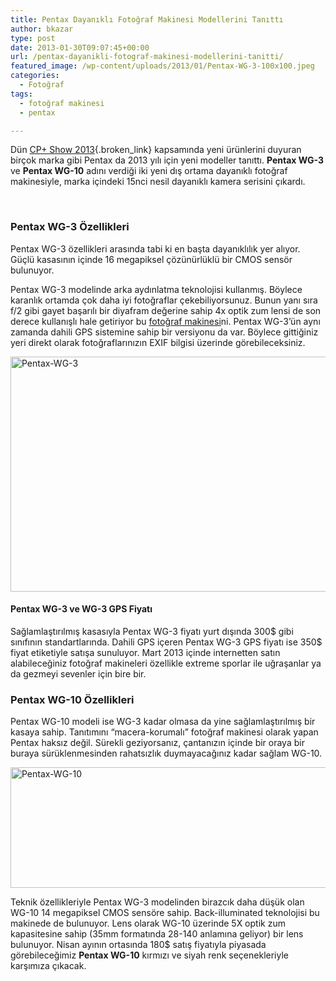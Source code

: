 ```yaml
---
title: Pentax Dayanıklı Fotoğraf Makinesi Modellerini Tanıttı
author: bkazar
type: post
date: 2013-01-30T09:07:45+00:00
url: /pentax-dayanikli-fotograf-makinesi-modellerini-tanitti/
featured_image: /wp-content/uploads/2013/01/Pentax-WG-3-100x100.jpeg
categories:
  - Fotoğraf
tags:
  - fotoğraf makinesi
  - pentax

---
```

Dün [CP+ Show 2013][1]{.broken_link} kapsamında yeni ürünlerini duyuran birçok marka gibi Pentax da 2013 yılı için yeni modeller tanıttı. **Pentax WG-3** ve **Pentax WG-10** adını verdiği iki yeni dış ortama dayanıklı fotoğraf makinesiyle, marka içindeki 15nci nesil dayanıklı kamera serisini çıkardı.

&nbsp;

### Pentax WG-3 Özellikleri

Pentax WG-3 özellikleri arasında tabi ki en başta dayanıklılık yer alıyor. Güçlü kasasının içinde 16 megapiksel çözünürlüklü bir CMOS sensör bulunuyor.

Pentax WG-3 modelinde arka aydınlatma teknolojisi kullanmış. Böylece karanlık ortamda çok daha iyi fotoğraflar çekebiliyorsunuz. Bunun yanı sıra f/2 gibi gayet başarılı bir diyafram değerine sahip 4x optik zum lensi de son derece kullanışlı hale getiriyor bu [fotoğraf makinesi][2]ni. Pentax WG-3’ün aynı zamanda dahili GPS sistemine sahip bir versiyonu da var. Böylece gittiğiniz yeri direkt olarak fotoğraflarınızın EXIF bilgisi üzerinde görebileceksiniz.

<img class="aligncenter size-full wp-image-11397" alt="Pentax-WG-3" src="https://www.murekkep.org/wp-content/uploads/2013/01/Pentax-WG-3.jpeg" width="550" height="376" srcset="https://www.murekkep.org/wp-content/uploads/2013/01/Pentax-WG-3.jpeg 550w, https://www.murekkep.org/wp-content/uploads/2013/01/Pentax-WG-3-400x273.jpeg 400w, https://www.murekkep.org/wp-content/uploads/2013/01/Pentax-WG-3-50x34.jpeg 50w, https://www.murekkep.org/wp-content/uploads/2013/01/Pentax-WG-3-125x85.jpeg 125w, https://www.murekkep.org/wp-content/uploads/2013/01/Pentax-WG-3-292x200.jpeg 292w, https://www.murekkep.org/wp-content/uploads/2013/01/Pentax-WG-3-446x305.jpeg 446w" sizes="(max-width: 550px) 100vw, 550px" /> 

#### Pentax WG-3 ve WG-3 GPS Fiyatı

Sağlamlaştırılmış kasasıyla Pentax WG-3 fiyatı yurt dışında 300$ gibi sınıfının standartlarında. Dahili GPS içeren Pentax WG-3 GPS fiyatı ise 350$ fiyat etiketiyle satışa sunuluyor. Mart 2013 içinde internetten satın alabileceğiniz fotoğraf makineleri özellikle extreme sporlar ile uğraşanlar ya da gezmeyi sevenler için bire bir.

### Pentax WG-10 Özellikleri

Pentax WG-10 modeli ise WG-3 kadar olmasa da yine sağlamlaştırılmış bir kasaya sahip. Tanıtımını “macera-korumalı” fotoğraf makinesi olarak yapan Pentax haksız değil. Sürekli geziyorsanız, çantanızın içinde bir oraya bir buraya sürüklenmesinden rahatsızlık duymayacağınız kadar sağlam WG-10.

<img class="aligncenter" alt="Pentax-WG-10" src="https://www.murekkep.org/wp-content/uploads/2013/01/Pentax-WG-10.jpeg" width="546" height="193" /> 

Teknik özellikleriyle Pentax WG-3 modelinden birazcık daha düşük olan WG-10 14 megapiksel CMOS sensöre sahip. Back-illuminated teknolojisi bu makinede de bulunuyor. Lens olarak WG-10 üzerinde 5X optik zum kapasitesine sahip (35mm formatında 28-140 anlamına geliyor) bir lens bulunuyor. Nisan ayının ortasında 180$ satış fiyatıyla piyasada görebileceğimiz **Pentax WG-10** kırmızı ve siyah renk seçenekleriyle karşımıza çıkacak.

&nbsp;

 [1]: https://www.murekkep.org/cp-show-2013de-duyurulmasi-beklenen-kameralar-11285
 [2]: https://www.murekkep.org/kamera